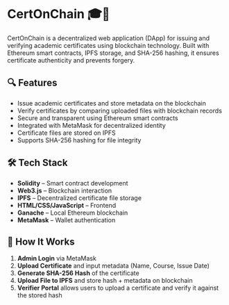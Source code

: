 # CertOnChain 🎓🔗

CertOnChain is a decentralized web application (DApp) for issuing and verifying academic certificates using blockchain technology. Built with Ethereum smart contracts, IPFS storage, and SHA-256 hashing, it ensures certificate authenticity and prevents forgery.

## 🔍 Features

- Issue academic certificates and store metadata on the blockchain
- Verify certificates by comparing uploaded files with blockchain records
- Secure and transparent using Ethereum smart contracts
- Integrated with MetaMask for decentralized identity
- Certificate files are stored on IPFS
- Supports SHA-256 hashing for file integrity

## 🛠 Tech Stack

- **Solidity** – Smart contract development  
- **Web3.js** – Blockchain interaction  
- **IPFS** – Decentralized certificate file storage  
- **HTML/CSS/JavaScript** – Frontend  
- **Ganache** – Local Ethereum blockchain  
- **MetaMask** – Wallet authentication

## 🚀 How It Works

1. **Admin Login** via MetaMask
2. **Upload Certificate** and input metadata (Name, Course, Issue Date)
3. **Generate SHA-256 Hash** of the certificate
4. **Upload File to IPFS** and store hash + metadata on blockchain
5. **Verifier Portal** allows users to upload a certificate and verify it against the stored hash


